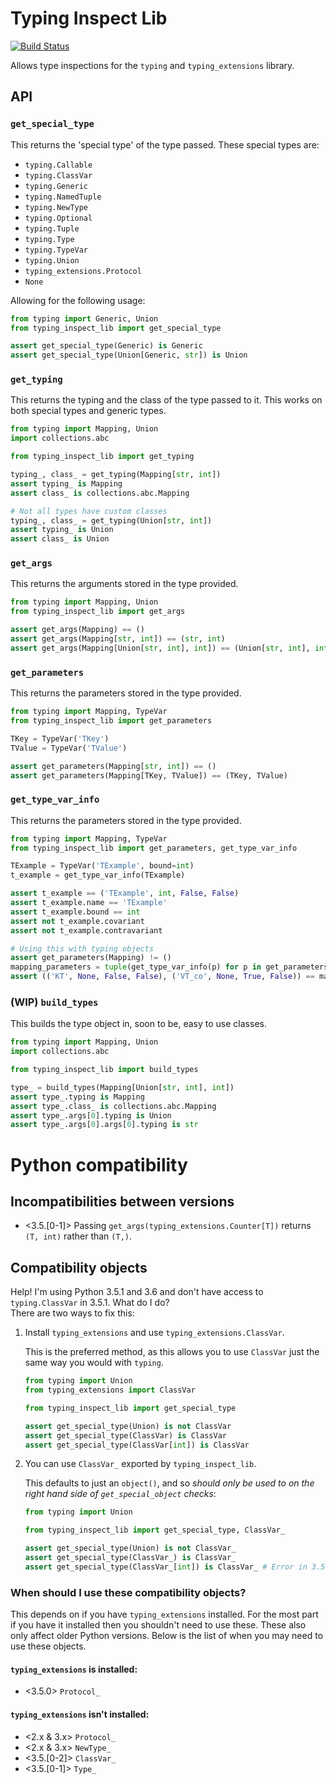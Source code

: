 # Typing Inspect Lib

[![Build Status](https://travis-ci.org/Peilonrayz/typing_inspect_lib.svg?branch=master)](https://travis-ci.org/Peilonrayz/typing_inspect_lib)

Allows type inspections for the `typing` and `typing_extensions` library.

## API

### `get_special_type`

This returns the 'special type' of the type passed. These special types are:

- `typing.Callable`
- `typing.ClassVar`
- `typing.Generic`
- `typing.NamedTuple`
- `typing.NewType`
- `typing.Optional`
- `typing.Tuple`
- `typing.Type`
- `typing.TypeVar`
- `typing.Union`
- `typing_extensions.Protocol`
- `None`

Allowing for the following usage:

```python
from typing import Generic, Union
from typing_inspect_lib import get_special_type

assert get_special_type(Generic) is Generic
assert get_special_type(Union[Generic, str]) is Union
```


### `get_typing`

This returns the typing and the class of the type passed to it. This works on both special types and generic types.

```python
from typing import Mapping, Union
import collections.abc

from typing_inspect_lib import get_typing

typing_, class_ = get_typing(Mapping[str, int])
assert typing_ is Mapping
assert class_ is collections.abc.Mapping

# Not all types have custom classes
typing_, class_ = get_typing(Union[str, int])
assert typing_ is Union
assert class_ is Union
```

### `get_args`

This returns the arguments stored in the type provided.

```python
from typing import Mapping, Union
from typing_inspect_lib import get_args

assert get_args(Mapping) == ()
assert get_args(Mapping[str, int]) == (str, int)
assert get_args(Mapping[Union[str, int], int]) == (Union[str, int], int)
```

### `get_parameters`

This returns the parameters stored in the type provided.

```python
from typing import Mapping, TypeVar
from typing_inspect_lib import get_parameters

TKey = TypeVar('TKey')
TValue = TypeVar('TValue')

assert get_parameters(Mapping[str, int]) == ()
assert get_parameters(Mapping[TKey, TValue]) == (TKey, TValue)
```

### `get_type_var_info`

This returns the parameters stored in the type provided.

```python
from typing import Mapping, TypeVar
from typing_inspect_lib import get_parameters, get_type_var_info

TExample = TypeVar('TExample', bound=int)
t_example = get_type_var_info(TExample)

assert t_example == ('TExample', int, False, False)
assert t_example.name == 'TExample'
assert t_example.bound == int
assert not t_example.covariant
assert not t_example.contravariant

# Using this with typing objects
assert get_parameters(Mapping) != ()
mapping_parameters = tuple(get_type_var_info(p) for p in get_parameters(Mapping))
assert (('KT', None, False, False), ('VT_co', None, True, False)) == mapping_parameters
```

### (WIP) `build_types`

This builds the type object in, soon to be, easy to use classes.

```python
from typing import Mapping, Union
import collections.abc

from typing_inspect_lib import build_types

type_ = build_types(Mapping[Union[str, int], int])
assert type_.typing is Mapping
assert type_.class_ is collections.abc.Mapping
assert type_.args[0].typing is Union
assert type_.args[0].args[0].typing is str
```

# Python compatibility

## Incompatibilities between versions

- <3.5.[0-1]> Passing `get_args(typing_extensions.Counter[T])` returns `(T, int)` rather than `(T,)`.

## Compatibility objects

Help! I'm using Python 3.5.1 and 3.6 and don't have access to `typing.ClassVar` in 3.5.1. What do I do?  
There are two ways to fix this:

1. Install `typing_extensions` and use `typing_extensions.ClassVar`.

    This is the preferred method, as this allows you to use `ClassVar` just the same way you would with `typing`.

    ```python
    from typing import Union
    from typing_extensions import ClassVar
    
    from typing_inspect_lib import get_special_type
    
    assert get_special_type(Union) is not ClassVar
    assert get_special_type(ClassVar) is ClassVar
    assert get_special_type(ClassVar[int]) is ClassVar
    ```
        
2. You can use `ClassVar_` exported by `typing_inspect_lib`.

    This defaults to just an `object()`, and so _should only be used to on the right hand side of `get_special_object` checks_:
    
    ```python
    from typing import Union
    
    from typing_inspect_lib import get_special_type, ClassVar_
    
    assert get_special_type(Union) is not ClassVar_
    assert get_special_type(ClassVar_) is ClassVar_
    assert get_special_type(ClassVar_[int]) is ClassVar_ # Error in 3.5.1
    ```

### When should I use these compatibility objects?

This depends on if you have `typing_extensions` installed. For the most part if you have it installed then you shouldn't need to use these. These also only affect older Python versions. Below is the list of when you may need to use these objects.


#### `typing_extensions` is installed:

 - <3.5.0> `Protocol_`

#### `typing_extensions` isn't installed:

 - <2.x & 3.x> `Protocol_`
 - <2.x & 3.x> `NewType_`
 - <3.5.[0-2]> `ClassVar_`
 - <3.5.[0-1]> `Type_`
